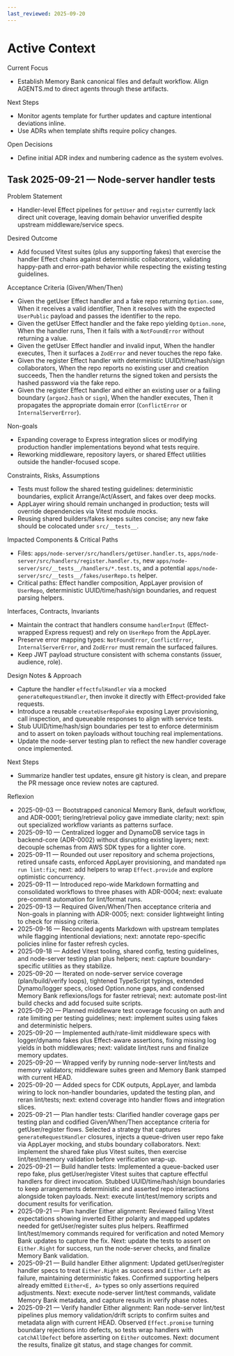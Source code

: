 ```yaml
---
last_reviewed: 2025-09-20
---
```


# Active Context

Current Focus

- Establish Memory Bank canonical files and default workflow. Align AGENTS.md to direct agents through these artifacts.

Next Steps

- Monitor agents template for further updates and capture intentional deviations inline.
- Use ADRs when template shifts require policy changes.

Open Decisions

- Define initial ADR index and numbering cadence as the system evolves.

## Task 2025-09-21 — Node-server handler tests

Problem Statement

- Handler-level Effect pipelines for `getUser` and `register` currently lack direct unit coverage, leaving domain behavior unverified despite upstream middleware/service specs.

Desired Outcome

- Add focused Vitest suites (plus any supporting fakes) that exercise the handler Effect chains against deterministic collaborators, validating happy-path and error-path behavior while respecting the existing testing guidelines.

Acceptance Criteria (Given/When/Then)

- Given the getUser Effect handler and a fake repo returning `Option.some`, When it receives a valid identifier, Then it resolves with the expected `UserPublic` payload and passes the identifier to the repo.
- Given the getUser Effect handler and the fake repo yielding `Option.none`, When the handler runs, Then it fails with a `NotFoundError` without returning a value.
- Given the getUser Effect handler and invalid input, When the handler executes, Then it surfaces a `ZodError` and never touches the repo fake.
- Given the register Effect handler with deterministic UUID/time/hash/sign collaborators, When the repo reports no existing user and creation succeeds, Then the handler returns the signed token and persists the hashed password via the fake repo.
- Given the register Effect handler and either an existing user or a failing boundary (`argon2.hash` or `sign`), When the handler executes, Then it propagates the appropriate domain error (`ConflictError` or `InternalServerError`).

Non-goals

- Expanding coverage to Express integration slices or modifying production handler implementations beyond what tests require.
- Reworking middleware, repository layers, or shared Effect utilities outside the handler-focused scope.

Constraints, Risks, Assumptions

- Tests must follow the shared testing guidelines: deterministic boundaries, explicit Arrange/Act/Assert, and fakes over deep mocks.
- AppLayer wiring should remain unchanged in production; tests will override dependencies via Vitest module mocks.
- Reusing shared builders/fakes keeps suites concise; any new fake should be colocated under `src/__tests__`.

Impacted Components & Critical Paths

- Files: `apps/node-server/src/handlers/getUser.handler.ts`, `apps/node-server/src/handlers/register.handler.ts`, new `apps/node-server/src/__tests__/handlers/*.test.ts`, and a potential `apps/node-server/src/__tests__/fakes/userRepo.ts` helper.
- Critical paths: Effect handler composition, AppLayer provision of `UserRepo`, deterministic UUID/time/hash/sign boundaries, and request parsing helpers.

Interfaces, Contracts, Invariants

- Maintain the contract that handlers consume `handlerInput` (Effect-wrapped Express request) and rely on `UserRepo` from the AppLayer.
- Preserve error mapping types: `NotFoundError`, `ConflictError`, `InternalServerError`, and `ZodError` must remain the surfaced failures.
- Keep JWT payload structure consistent with schema constants (issuer, audience, role).

Design Notes & Approach

- Capture the handler `effectfulHandler` via a mocked `generateRequestHandler`, then invoke it directly with Effect-provided fake requests.
- Introduce a reusable `createUserRepoFake` exposing Layer provisioning, call inspection, and queueable responses to align with service tests.
- Stub UUID/time/hash/sign boundaries per test to enforce determinism and to assert on token payloads without touching real implementations.
- Update the node-server testing plan to reflect the new handler coverage once implemented.

Next Steps

- Summarize handler test updates, ensure git history is clean, and prepare the PR message once review notes are captured.

Reflexion

- 2025-09-03 — Bootstrapped canonical Memory Bank, default workflow, and ADR-0001; tiering/retrieval policy gave immediate clarity; next: spin out specialized workflow variants as patterns surface.
- 2025-09-10 — Centralized logger and DynamoDB service tags in backend-core (ADR-0002) without disrupting existing layers; next: decouple schemas from AWS SDK types for a lighter core.
- 2025-09-11 — Rounded out user repository and schema projections, retired unsafe casts, enforced AppLayer provisioning, and mandated `npm run lint:fix`; next: add helpers to wrap `Effect.provide` and explore optimistic concurrency.
- 2025-09-11 — Introduced repo-wide Markdown formatting and consolidated workflows to three phases with ADR-0004; next: evaluate pre-commit automation for lint/format runs.
- 2025-09-13 — Required Given/When/Then acceptance criteria and Non-goals in planning with ADR-0005; next: consider lightweight linting to check for missing criteria.
- 2025-09-16 — Reconciled agents Markdown with upstream templates while flagging intentional deviations; next: annotate repo-specific policies inline for faster refresh cycles.
- 2025-09-18 — Added Vitest tooling, shared config, testing guidelines, and node-server testing plan plus helpers; next: capture boundary-specific utilities as they stabilize.
- 2025-09-20 — Iterated on node-server service coverage (plan/build/verify loops), tightened TypeScript typings, extended Dynamo/logger specs, closed Option.none gaps, and condensed Memory Bank reflexions/logs for faster retrieval; next: automate post-lint build checks and add focused suite scripts.
- 2025-09-20 — Planned middleware test coverage focusing on auth and rate limiting per testing guidelines; next: implement suites using fakes and deterministic helpers.
- 2025-09-20 — Implemented auth/rate-limit middleware specs with logger/dynamo fakes plus Effect-aware assertions, fixing missing log yields in both middlewares; next: validate lint/test runs and finalize memory updates.
- 2025-09-20 — Wrapped verify by running node-server lint/tests and memory validators; middleware suites green and Memory Bank stamped with current HEAD.
- 2025-09-20 — Added specs for CDK outputs, AppLayer, and lambda wiring to lock non-handler boundaries, updated the testing plan, and reran lint/tests; next: extend coverage into handler flows and integration slices.
- 2025-09-21 — Plan handler tests:
  Clarified handler coverage gaps per testing plan and codified Given/When/Then acceptance criteria for getUser/register flows.
  Selected a strategy that captures `generateRequestHandler` closures, injects a queue-driven user repo fake via AppLayer mocking, and stubs boundary collaborators.
  Next: implement the shared fake plus Vitest suites, then exercise lint/test/memory validation before verification wrap-up.
- 2025-09-21 — Build handler tests:
  Implemented a queue-backed user repo fake, plus getUser/register Vitest suites that capture effectful handlers for direct invocation.
  Stubbed UUID/time/hash/sign boundaries to keep arrangements deterministic and asserted repo interactions alongside token payloads.
  Next: execute lint/test/memory scripts and document results for verification.
- 2025-09-21 — Plan handler Either alignment:
  Reviewed failing Vitest expectations showing inverted Either polarity and mapped updates needed for getUser/register suites plus helpers.
  Reaffirmed lint/test/memory commands required for verification and noted Memory Bank updates to capture the fix.
  Next: update the tests to assert on `Either.Right` for success, run the node-server checks, and finalize Memory Bank validation.
- 2025-09-21 — Build handler Either alignment:
  Updated getUser/register handler specs to treat `Either.Right` as success and `Either.Left` as failure, maintaining deterministic fakes.
  Confirmed supporting helpers already emitted `Either<E, A>` types so only assertions required adjustments.
  Next: execute node-server lint/test commands, validate Memory Bank metadata, and capture results in verify phase notes.
- 2025-09-21 — Verify handler Either alignment:
  Ran node-server lint/test pipelines plus memory validation/drift scripts to confirm suites and metadata align with current HEAD.
  Observed `Effect.promise` turning boundary rejections into defects, so tests wrap handlers with `catchAllDefect` before asserting on `Either` outcomes.
  Next: document the results, finalize git status, and stage changes for commit.
